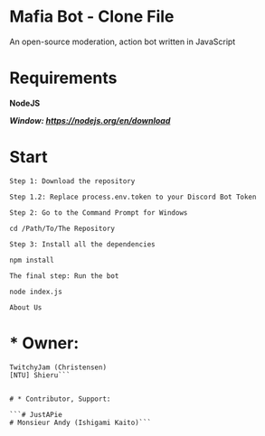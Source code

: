 # Mafia Bot - Clone File

An open-source moderation, action bot written in JavaScript

# Requirements


__NodeJS__

*__Window: https://nodejs.org/en/download__*

# Start

```
Step 1: Download the repository

Step 1.2: Replace process.env.token to your Discord Bot Token

Step 2: Go to the Command Prompt for Windows

cd /Path/To/The Repository

Step 3: Install all the dependencies

npm install

The final step: Run the bot

node index.js

About Us
```

# * Owner:
```
TwitchyJam (Christensen)
[NTU] Shieru```


# * Contributor, Support:

```# JustAPie
# Monsieur Andy (Ishigami Kaito)```
